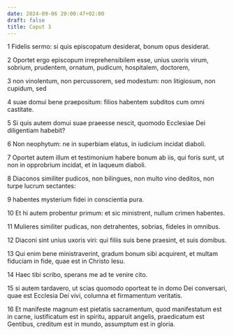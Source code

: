 ```yaml
---
date: 2024-09-06 20:00:47+02:00
draft: false
title: Caput 3
---
```





1 Fidelis sermo: si quis episcopatum desiderat, bonum opus desiderat.

2 Oportet ergo episcopum irreprehensibilem esse, unius uxoris virum, sobrium, prudentem, ornatum, pudicum, hospitalem, doctorem,

3 non vinolentum, non percussorem, sed modestum: non litigiosum, non cupidum, sed

4 suae domui bene praepositum: filios habentem subditos cum omni castitate.

5 Si quis autem domui suae praeesse nescit, quomodo Ecclesiae Dei diligentiam habebit?

6 Non neophytum: ne in superbiam elatus, in iudicium incidat diaboli.

7 Oportet autem illum et testimonium habere bonum ab iis, qui foris sunt, ut non in opprobrium incidat, et in laqueum diaboli.

8 Diaconos similiter pudicos, non bilingues, non multo vino deditos, non turpe lucrum sectantes:

9 habentes mysterium fidei in conscientia pura.

10 Et hi autem probentur primum: et sic ministrent, nullum crimen habentes.

11 Mulieres similiter pudicas, non detrahentes, sobrias, fideles in omnibus.

12 Diaconi sint unius uxoris viri: qui filiis suis bene praesint, et suis domibus.

13 Qui enim bene ministraverint, gradum bonum sibi acquirent, et multam fiduciam in fide, quae est in Christo Iesu.

14 Haec tibi scribo, sperans me ad te venire cito.

15 si autem tardavero, ut scias quomodo oporteat te in domo Dei conversari, quae est Ecclesia Dei vivi, columna et firmamentum veritatis.

16 Et manifeste magnum est pietatis sacramentum, quod manifestatum est in carne, iustificatum est in spiritu, apparuit angelis, praedicatum est Gentibus, creditum est in mundo, assumptum est in gloria.

